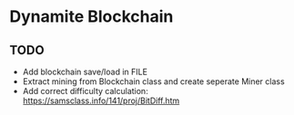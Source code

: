 #  Dynamite Blockchain

## TODO

* Add blockchain save/load in FILE
* Extract mining from Blockchain class and create seperate Miner class
* Add correct difficulty calculation: https://samsclass.info/141/proj/BitDiff.htm

